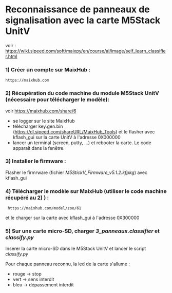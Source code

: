 # Reconnaissance de panneaux de signalisation avec la carte M5Stack UnitV

voir :     https://wiki.sipeed.com/soft/maixpy/en/course/ai/image/self_learn_classifier.html

### 1) Créer un compte sur MaixHub : 
    
    https://maixhub.com

### 2) Récupération du code machine du module M5Stack UnitV (nécessaire pour télécharger le modèle):
   
   voir https://maixhub.com/share/6
   - se logger sur le site MaixHub
   - télécharger key.gen.bin (https://dl.sipeed.com/shareURL/MaixHub_Tools) et le flasher avec 
     kflash_gui sur la carte UnitV à l'adresse 0X000000
   - lancer un terminal (screen, putty, …) et rebooter la carte. Le code apparait dans la fenêtre.

### 3) Installer le firmware : 

Flasher le firmrware (fichier _M5StickV_Firmware_v5.1.2.kfpkg_) avec kflash_gui

### 4) Télécharger le modèle sur MaixHub (utiliser le code machine récupéré au 2) ) :
     
     https://maixhub.com/model/zoo/61
   
et le charger sur la carte avec kflash_gui à l'adresse 0X300000

### 5) Sur une carte micro-SD, charger _3_panneaux.classifier_ et _classify.py_
   
Inserer la carte micro-SD dans le M5Stack UnitV et lancer le script _classify.py_ 

Pour chaque panneau reconnu, la led de la carte s'allume :
   - rouge -> stop
   - vert -> sens interdit
   - bleu -> dépassement interdit
      
